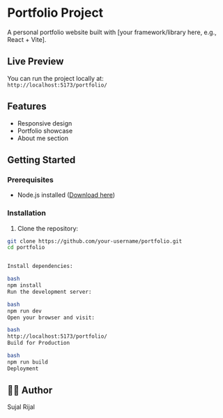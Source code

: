 # Portfolio Project

A personal portfolio website built with [your framework/library here, e.g., React + Vite].

## Live Preview

You can run the project locally at:  
`http://localhost:5173/portfolio/`

## Features

- Responsive design
- Portfolio showcase
- About me section


## Getting Started

### Prerequisites

- Node.js installed ([Download here](https://nodejs.org/))

### Installation

1. Clone the repository:

```bash
git clone https://github.com/your-username/portfolio.git
cd portfolio


Install dependencies:

bash
npm install
Run the development server:

bash
npm run dev
Open your browser and visit:

bash
http://localhost:5173/portfolio/
Build for Production

bash
npm run build
Deployment
```


## 🧑‍💻 Author
Sujal Rijal
